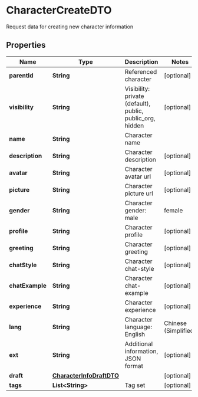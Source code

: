 

# CharacterCreateDTO

Request data for creating new character information

## Properties

| Name | Type | Description | Notes |
|------------ | ------------- | ------------- | -------------|
|**parentId** | **String** | Referenced character |  [optional] |
|**visibility** | **String** | Visibility: private (default), public, public_org, hidden |  [optional] |
|**name** | **String** | Character name |  |
|**description** | **String** | Character description |  [optional] |
|**avatar** | **String** | Character avatar url |  [optional] |
|**picture** | **String** | Character picture url |  [optional] |
|**gender** | **String** | Character gender: male | female | non_human | unknown |  [optional] |
|**profile** | **String** | Character profile |  [optional] |
|**greeting** | **String** | Character greeting |  [optional] |
|**chatStyle** | **String** | Character chat-style |  [optional] |
|**chatExample** | **String** | Character chat-example |  [optional] |
|**experience** | **String** | Character experience |  [optional] |
|**lang** | **String** | Character language: English | Chinese (Simplified) | ... |  [optional] |
|**ext** | **String** | Additional information, JSON format |  [optional] |
|**draft** | [**CharacterInfoDraftDTO**](CharacterInfoDraftDTO.md) |  |  [optional] |
|**tags** | **List&lt;String&gt;** | Tag set |  [optional] |



